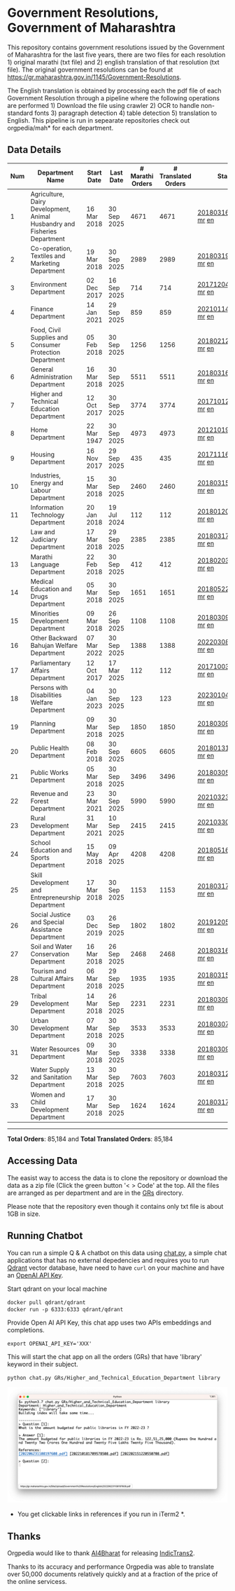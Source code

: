 # Government Resolutions, Government of Maharashtra

This repository contains government resolutions issued by the Government of Maharashtra for the last five years, there are two files for each resolution 1) original marathi (txt file) and 2) english translation of that resolution (txt file). The original government resolutions can be found at https://gr.maharashtra.gov.in/1145/Government-Resolutions.

The English translation is obtained by processing each the pdf file of each Government Resolution through a pipeline where the following operations are performed 1) Download the file using crawler 2) OCR to handle non-standard fonts 3) paragraph detection 4) table  detection 5) translation to English. This pipeline is run in sepearate repositories check out orgpedia/mah* for each department.


## Data Details

| Num | Department Name | Start Date | Last Date | # Marathi Orders | # Translated Orders | Starting Order | Last Order |
| --- | --------------- | ---------- | --------- | ---------------- | ------------------- | -------------- | ---------- |
| 1 | Agriculture, Dairy Development, Animal Husbandry and Fisheries Department | 16 Mar 2018 | 30 Sep 2025 | 4671 | 4671 | [201803161624182101.pdf](https://gr.maharashtra.gov.in/Site/Upload/Government%20Resolutions/English/201803161624182101.pdf) [mr](GRs/Agriculture,_Dairy_Development,_Animal_Husbandry_and_Fisheries_Department/201803161624182101.pdf.mr.txt) [en](GRs/Agriculture,_Dairy_Development,_Animal_Husbandry_and_Fisheries_Department/201803161624182101.pdf.en.txt) | [202509301731055701.pdf](https://gr.maharashtra.gov.in/Site/Upload/Government%20Resolutions/English/202509301731055701.pdf) [mr](GRs/Agriculture,_Dairy_Development,_Animal_Husbandry_and_Fisheries_Department/202509301731055701.pdf.mr.txt) [en](GRs/Agriculture,_Dairy_Development,_Animal_Husbandry_and_Fisheries_Department/202509301731055701.pdf.en.txt) |
| 2 | Co-operation, Textiles and Marketing Department | 19 Mar 2018 | 30 Sep 2025 | 2989 | 2989 | [201803191257576702.pdf](https://gr.maharashtra.gov.in/Site/Upload/Government%20Resolutions/English/201803191257576702.pdf) [mr](GRs/Co-operation,_Textiles_and_Marketing_Department/201803191257576702.pdf.mr.txt) [en](GRs/Co-operation,_Textiles_and_Marketing_Department/201803191257576702.pdf.en.txt) | [202509301844593502.pdf](https://gr.maharashtra.gov.in/Site/Upload/Government%20Resolutions/English/202509301844593502.pdf) [mr](GRs/Co-operation,_Textiles_and_Marketing_Department/202509301844593502.pdf.mr.txt) [en](GRs/Co-operation,_Textiles_and_Marketing_Department/202509301844593502.pdf.en.txt) |
| 3 | Environment Department | 02 Dec 2017 | 16 Sep 2025 | 714 | 714 | [201712041147216904.pdf](https://gr.maharashtra.gov.in/Site/Upload/Government%20Resolutions/English/201712041147216904.pdf) [mr](GRs/Environment_Department/201712041147216904.pdf.mr.txt) [en](GRs/Environment_Department/201712041147216904.pdf.en.txt) | [202509161454490904.pdf](https://gr.maharashtra.gov.in/Site/Upload/Government%20Resolutions/English/202509161454490904.pdf) [mr](GRs/Environment_Department/202509161454490904.pdf.mr.txt) [en](GRs/Environment_Department/202509161454490904.pdf.en.txt) |
| 4 | Finance Department | 14 Jan 2021 | 29 Sep 2025 | 859 | 859 | [202101141237329905.pdf](https://gr.maharashtra.gov.in/Site/Upload/Government%20Resolutions/English/202101141237329905.pdf) [mr](GRs/Finance_Department/202101141237329905.pdf.mr.txt) [en](GRs/Finance_Department/202101141237329905.pdf.en.txt) | [202509291441515605.pdf](https://gr.maharashtra.gov.in/Site/Upload/Government%20Resolutions/English/202509291441515605.pdf) [mr](GRs/Finance_Department/202509291441515605.pdf.mr.txt) [en](GRs/Finance_Department/202509291441515605.pdf.en.txt) |
| 5 | Food, Civil Supplies and Consumer Protection Department | 05 Feb 2018 | 30 Sep 2025 | 1256 | 1256 | [201802121244545806.pdf](https://gr.maharashtra.gov.in/Site/Upload/Government%20Resolutions/English/201802121244545806.pdf) [mr](GRs/Food,_Civil_Supplies_and_Consumer_Protection_Department/201802121244545806.pdf.mr.txt) [en](GRs/Food,_Civil_Supplies_and_Consumer_Protection_Department/201802121244545806.pdf.en.txt) | [202509301820253106.pdf](https://gr.maharashtra.gov.in/Site/Upload/Government%20Resolutions/English/202509301820253106.pdf) [mr](GRs/Food,_Civil_Supplies_and_Consumer_Protection_Department/202509301820253106.pdf.mr.txt) [en](GRs/Food,_Civil_Supplies_and_Consumer_Protection_Department/202509301820253106.pdf.en.txt) |
| 6 | General Administration Department | 16 Mar 2018 | 30 Sep 2025 | 5511 | 5511 | [201803161224022707.pdf](https://gr.maharashtra.gov.in/Site/Upload/Government%20Resolutions/English/201803161224022707.pdf) [mr](GRs/General_Administration_Department/201803161224022707.pdf.mr.txt) [en](GRs/General_Administration_Department/201803161224022707.pdf.en.txt) | [202509301456373807.pdf](https://gr.maharashtra.gov.in/Site/Upload/Government%20Resolutions/English/202509301456373807.pdf) [mr](GRs/General_Administration_Department/202509301456373807.pdf.mr.txt) [en](GRs/General_Administration_Department/202509301456373807.pdf.en.txt) |
| 7 | Higher and Technical Education Department | 12 Oct 2017 | 30 Sep 2025 | 3774 | 3774 | [201710121514029708.pdf](https://gr.maharashtra.gov.in/Site/Upload/Government%20Resolutions/English/201710121514029708.pdf) [mr](GRs/Higher_and_Technical_Education_Department/201710121514029708.pdf.mr.txt) [en](GRs/Higher_and_Technical_Education_Department/201710121514029708.pdf.en.txt) | [202509301818275008.pdf](https://gr.maharashtra.gov.in/Site/Upload/Government%20Resolutions/English/202509301818275008.pdf) [mr](GRs/Higher_and_Technical_Education_Department/202509301818275008.pdf.mr.txt) [en](GRs/Higher_and_Technical_Education_Department/202509301818275008.pdf.en.txt) |
| 8 | Home Department | 22 Mar 1947 | 30 Sep 2025 | 4973 | 4973 | [201210191648552129.pdf](https://gr.maharashtra.gov.in/Site/Upload/Government%20Resolutions/English/201210191648552129.pdf) [mr](GRs/Home_Department/201210191648552129.pdf.mr.txt) [en](GRs/Home_Department/201210191648552129.pdf.en.txt) | [202509301841419029.pdf](https://gr.maharashtra.gov.in/Site/Upload/Government%20Resolutions/English/202509301841419029.pdf) [mr](GRs/Home_Department/202509301841419029.pdf.mr.txt) [en](GRs/Home_Department/202509301841419029.pdf.en.txt) |
| 9 | Housing Department | 16 Nov 2017 | 29 Sep 2025 | 435 | 435 | [201711161447076609.pdf](https://gr.maharashtra.gov.in/Site/Upload/Government%20Resolutions/English/201711161447076609.pdf) [mr](GRs/Housing_Department/201711161447076609.pdf.mr.txt) [en](GRs/Housing_Department/201711161447076609.pdf.en.txt) | [202509291831276409.pdf](https://gr.maharashtra.gov.in/Site/Upload/Government%20Resolutions/English/202509291831276409.pdf) [mr](GRs/Housing_Department/202509291831276409.pdf.mr.txt) [en](GRs/Housing_Department/202509291831276409.pdf.en.txt) |
| 10 | Industries, Energy and Labour Department | 15 Mar 2018 | 30 Sep 2025 | 2460 | 2460 | [201803151204055010.pdf](https://gr.maharashtra.gov.in/Site/Upload/Government%20Resolutions/English/201803151204055010.pdf) [mr](GRs/Industries,_Energy_and_Labour_Department/201803151204055010.pdf.mr.txt) [en](GRs/Industries,_Energy_and_Labour_Department/201803151204055010.pdf.en.txt) | [202509301834030010.pdf](https://gr.maharashtra.gov.in/Site/Upload/Government%20Resolutions/English/202509301834030010.pdf) [mr](GRs/Industries,_Energy_and_Labour_Department/202509301834030010.pdf.mr.txt) [en](GRs/Industries,_Energy_and_Labour_Department/202509301834030010.pdf.en.txt) |
| 11 | Information Technology Department | 20 Jan 2018 | 19 Jul 2024 | 112 | 112 | [201801201843024511.pdf](https://gr.maharashtra.gov.in/Site/Upload/Government%20Resolutions/English/201801201843024511.pdf) [mr](GRs/Information_Technology_Department/201801201843024511.pdf.mr.txt) [en](GRs/Information_Technology_Department/201801201843024511.pdf.en.txt) | [202407191742379111.pdf](https://gr.maharashtra.gov.in/Site/Upload/Government%20Resolutions/English/202407191742379111.pdf) [mr](GRs/Information_Technology_Department/202407191742379111.pdf.mr.txt) [en](GRs/Information_Technology_Department/202407191742379111.pdf.en.txt) |
| 12 | Law and Judiciary Department | 17 Mar 2018 | 29 Sep 2025 | 2385 | 2385 | [201803171129290212.pdf](https://gr.maharashtra.gov.in/Site/Upload/Government%20Resolutions/English/201803171129290212.pdf) [mr](GRs/Law_and_Judiciary_Department/201803171129290212.pdf.mr.txt) [en](GRs/Law_and_Judiciary_Department/201803171129290212.pdf.en.txt) | [202509291126273212.pdf](https://gr.maharashtra.gov.in/Site/Upload/Government%20Resolutions/English/202509291126273212.pdf) [mr](GRs/Law_and_Judiciary_Department/202509291126273212.pdf.mr.txt) [en](GRs/Law_and_Judiciary_Department/202509291126273212.pdf.en.txt) |
| 13 | Marathi Language Department | 22 Feb 2018 | 30 Sep 2025 | 412 | 412 | [201802031549154233.pdf](https://gr.maharashtra.gov.in/Site/Upload/Government%20Resolutions/English/201802031549154233.pdf) [mr](GRs/Marathi_Language_Department/201802031549154233.pdf.mr.txt) [en](GRs/Marathi_Language_Department/201802031549154233.pdf.en.txt) | [202509301530344033.pdf](https://gr.maharashtra.gov.in/Site/Upload/Government%20Resolutions/English/202509301530344033.pdf) [mr](GRs/Marathi_Language_Department/202509301530344033.pdf.mr.txt) [en](GRs/Marathi_Language_Department/202509301530344033.pdf.en.txt) |
| 14 | Medical Education and Drugs Department | 05 Mar 2018 | 30 Sep 2025 | 1651 | 1651 | [201805221424292513.pdf](https://gr.maharashtra.gov.in/Site/Upload/Government%20Resolutions/English/201805221424292513.pdf) [mr](GRs/Medical_Education_and_Drugs_Department/201805221424292513.pdf.mr.txt) [en](GRs/Medical_Education_and_Drugs_Department/201805221424292513.pdf.en.txt) | [202509301441086713.pdf](https://gr.maharashtra.gov.in/Site/Upload/Government%20Resolutions/English/202509301441086713.pdf) [mr](GRs/Medical_Education_and_Drugs_Department/202509301441086713.pdf.mr.txt) [en](GRs/Medical_Education_and_Drugs_Department/202509301441086713.pdf.en.txt) |
| 15 | Minorities Development Department | 09 Mar 2018 | 26 Sep 2025 | 1108 | 1108 | [201803091218355314.pdf](https://gr.maharashtra.gov.in/Site/Upload/Government%20Resolutions/English/201803091218355314.pdf) [mr](GRs/Minorities_Development_Department/201803091218355314.pdf.mr.txt) [en](GRs/Minorities_Development_Department/201803091218355314.pdf.en.txt) | [202509261443581014.pdf](https://gr.maharashtra.gov.in/Site/Upload/Government%20Resolutions/English/202509261443581014.pdf) [mr](GRs/Minorities_Development_Department/202509261443581014.pdf.mr.txt) [en](GRs/Minorities_Development_Department/202509261443581014.pdf.en.txt) |
| 16 | Other Backward Bahujan Welfare Department | 07 Mar 2022 | 30 Sep 2025 | 1388 | 1388 | [202203081752439334.pdf](https://gr.maharashtra.gov.in/Site/Upload/Government%20Resolutions/English/202203081752439334.pdf) [mr](GRs/Other_Backward_Bahujan_Welfare_Department/202203081752439334.pdf.mr.txt) [en](GRs/Other_Backward_Bahujan_Welfare_Department/202203081752439334.pdf.en.txt) | [202509301746113934.pdf](https://gr.maharashtra.gov.in/Site/Upload/Government%20Resolutions/English/202509301746113934.pdf) [mr](GRs/Other_Backward_Bahujan_Welfare_Department/202509301746113934.pdf.mr.txt) [en](GRs/Other_Backward_Bahujan_Welfare_Department/202509301746113934.pdf.en.txt) |
| 17 | Parliamentary Affairs Department | 12 Oct 2017 | 17 Mar 2025 | 112 | 112 | [201710031642378615.pdf](https://gr.maharashtra.gov.in/Site/Upload/Government%20Resolutions/English/201710031642378615.pdf) [mr](GRs/Parliamentary_Affairs_Department/201710031642378615.pdf.mr.txt) [en](GRs/Parliamentary_Affairs_Department/201710031642378615.pdf.en.txt) | [202503171104518215.pdf](https://gr.maharashtra.gov.in/Site/Upload/Government%20Resolutions/English/202503171104518215.pdf) [mr](GRs/Parliamentary_Affairs_Department/202503171104518215.pdf.mr.txt) [en](GRs/Parliamentary_Affairs_Department/202503171104518215.pdf.en.txt) |
| 18 | Persons with Disabilities Welfare Department | 04 Jan 2023 | 30 Sep 2025 | 123 | 123 | [202301041906309635.pdf](https://gr.maharashtra.gov.in/Site/Upload/Government%20Resolutions/English/202301041906309635.pdf) [mr](GRs/Persons_with_Disabilities_Welfare_Department/202301041906309635.pdf.mr.txt) [en](GRs/Persons_with_Disabilities_Welfare_Department/202301041906309635.pdf.en.txt) | [202509301650547835.pdf](https://gr.maharashtra.gov.in/Site/Upload/Government%20Resolutions/English/202509301650547835.pdf) [mr](GRs/Persons_with_Disabilities_Welfare_Department/202509301650547835.pdf.mr.txt) [en](GRs/Persons_with_Disabilities_Welfare_Department/202509301650547835.pdf.en.txt) |
| 19 | Planning Department | 09 Mar 2018 | 30 Sep 2025 | 1850 | 1850 | [201803091441032716.pdf](https://gr.maharashtra.gov.in/Site/Upload/Government%20Resolutions/English/201803091441032716.pdf) [mr](GRs/Planning_Department/201803091441032716.pdf.mr.txt) [en](GRs/Planning_Department/201803091441032716.pdf.en.txt) | [202509301442194916.pdf](https://gr.maharashtra.gov.in/Site/Upload/Government%20Resolutions/English/202509301442194916.pdf) [mr](GRs/Planning_Department/202509301442194916.pdf.mr.txt) [en](GRs/Planning_Department/202509301442194916.pdf.en.txt) |
| 20 | Public Health Department | 08 Feb 2018 | 30 Sep 2025 | 6605 | 6605 | [201801311722275417.pdf](https://gr.maharashtra.gov.in/Site/Upload/Government%20Resolutions/English/201801311722275417.pdf) [mr](GRs/Public_Health_Department/201801311722275417.pdf.mr.txt) [en](GRs/Public_Health_Department/201801311722275417.pdf.en.txt) | [202509301515023117.pdf](https://gr.maharashtra.gov.in/Site/Upload/Government%20Resolutions/English/202509301515023117.pdf) [mr](GRs/Public_Health_Department/202509301515023117.pdf.mr.txt) [en](GRs/Public_Health_Department/202509301515023117.pdf.en.txt) |
| 21 | Public Works Department | 05 Mar 2018 | 30 Sep 2025 | 3496 | 3496 | [201803051515468118.pdf](https://gr.maharashtra.gov.in/Site/Upload/Government%20Resolutions/English/201803051515468118.pdf) [mr](GRs/Public_Works_Department/201803051515468118.pdf.mr.txt) [en](GRs/Public_Works_Department/201803051515468118.pdf.en.txt) | [202509301741521518.pdf](https://gr.maharashtra.gov.in/Site/Upload/Government%20Resolutions/English/202509301741521518.pdf) [mr](GRs/Public_Works_Department/202509301741521518.pdf.mr.txt) [en](GRs/Public_Works_Department/202509301741521518.pdf.en.txt) |
| 22 | Revenue and Forest Department | 23 Mar 2021 | 30 Sep 2025 | 5990 | 5990 | [202103231328393119.pdf](https://gr.maharashtra.gov.in/Site/Upload/Government%20Resolutions/English/202103231328393119.pdf) [mr](GRs/Revenue_and_Forest_Department/202103231328393119.pdf.mr.txt) [en](GRs/Revenue_and_Forest_Department/202103231328393119.pdf.en.txt) | [202509301753557219.pdf](https://gr.maharashtra.gov.in/Site/Upload/Government%20Resolutions/English/202509301753557219....pdf) [mr](GRs/Revenue_and_Forest_Department/202509301753557219.pdf.mr.txt) [en](GRs/Revenue_and_Forest_Department/202509301753557219.pdf.en.txt) |
| 23 | Rural Development Department | 31 Mar 2021 | 10 Sep 2025 | 2415 | 2415 | [202103301021181120.pdf](https://gr.maharashtra.gov.in/Site/Upload/Government%20Resolutions/English/202103301021181120.pdf) [mr](GRs/Rural_Development_Department/202103301021181120.pdf.mr.txt) [en](GRs/Rural_Development_Department/202103301021181120.pdf.en.txt) | [202509101416151320.pdf](https://gr.maharashtra.gov.in/Site/Upload/Government%20Resolutions/English/202509101416151320.pdf) [mr](GRs/Rural_Development_Department/202509101416151320.pdf.mr.txt) [en](GRs/Rural_Development_Department/202509101416151320.pdf.en.txt) |
| 24 | School Education and Sports Department | 15 May 2018 | 09 Apr 2025 | 4208 | 4208 | [201805161114241221.pdf](https://gr.maharashtra.gov.in/Site/Upload/Government%20Resolutions/English/201805161114241221.pdf) [mr](GRs/School_Education_and_Sports_Department/201805161114241221.pdf.mr.txt) [en](GRs/School_Education_and_Sports_Department/201805161114241221.pdf.en.txt) | [202504091555078221.pdf](https://gr.maharashtra.gov.in/Site/Upload/Government%20Resolutions/English/202504091555078221.pdf) [mr](GRs/School_Education_and_Sports_Department/202504091555078221.pdf.mr.txt) [en](GRs/School_Education_and_Sports_Department/202504091555078221.pdf.en.txt) |
| 25 | Skill Development and Entrepreneurship Department | 17 Mar 2018 | 30 Sep 2025 | 1153 | 1153 | [201803171322099003.pdf](https://gr.maharashtra.gov.in/Site/Upload/Government%20Resolutions/English/201803171322099003.pdf) [mr](GRs/Skill_Development_and_Entrepreneurship_Department/201803171322099003.pdf.mr.txt) [en](GRs/Skill_Development_and_Entrepreneurship_Department/201803171322099003.pdf.en.txt) | [202509301812091203.pdf](https://gr.maharashtra.gov.in/Site/Upload/Government%20Resolutions/English/202509301812091203.pdf) [mr](GRs/Skill_Development_and_Entrepreneurship_Department/202509301812091203.pdf.mr.txt) [en](GRs/Skill_Development_and_Entrepreneurship_Department/202509301812091203.pdf.en.txt) |
| 26 | Social Justice and Special Assistance Department | 03 Dec 2019 | 26 Sep 2025 | 1802 | 1802 | [201912051107011622.pdf](https://gr.maharashtra.gov.in/Site/Upload/Government%20Resolutions/English/201912051107011622.pdf) [mr](GRs/Social_Justice_and_Special_Assistance_Department/201912051107011622.pdf.mr.txt) [en](GRs/Social_Justice_and_Special_Assistance_Department/201912051107011622.pdf.en.txt) | [202509261731441822.pdf](https://gr.maharashtra.gov.in/Site/Upload/Government%20Resolutions/English/202509261731441822.pdf) [mr](GRs/Social_Justice_and_Special_Assistance_Department/202509261731441822.pdf.mr.txt) [en](GRs/Social_Justice_and_Special_Assistance_Department/202509261731441822.pdf.en.txt) |
| 27 | Soil and Water Conservation Department | 16 Mar 2018 | 26 Sep 2025 | 2468 | 2468 | [201803161247582426.pdf](https://gr.maharashtra.gov.in/Site/Upload/Government%20Resolutions/English/201803161247582426.pdf) [mr](GRs/Soil_and_Water_Conservation_Department/201803161247582426.pdf.mr.txt) [en](GRs/Soil_and_Water_Conservation_Department/201803161247582426.pdf.en.txt) | [202509261545274426.pdf](https://gr.maharashtra.gov.in/Site/Upload/Government%20Resolutions/English/202509261545274426.pdf) [mr](GRs/Soil_and_Water_Conservation_Department/202509261545274426.pdf.mr.txt) [en](GRs/Soil_and_Water_Conservation_Department/202509261545274426.pdf.en.txt) |
| 28 | Tourism and Cultural Affairs Department | 06 Mar 2018 | 29 Sep 2025 | 1935 | 1935 | [201803151055091823.pdf](https://gr.maharashtra.gov.in/Site/Upload/Government%20Resolutions/English/201803151055091823.pdf) [mr](GRs/Tourism_and_Cultural_Affairs_Department/201803151055091823.pdf.mr.txt) [en](GRs/Tourism_and_Cultural_Affairs_Department/201803151055091823.pdf.en.txt) | [202509291644328123.pdf](https://gr.maharashtra.gov.in/Site/Upload/Government%20Resolutions/English/202509291644328123.pdf) [mr](GRs/Tourism_and_Cultural_Affairs_Department/202509291644328123.pdf.mr.txt) [en](GRs/Tourism_and_Cultural_Affairs_Department/202509291644328123.pdf.en.txt) |
| 29 | Tribal Development Department | 14 Mar 2018 | 26 Sep 2025 | 2231 | 2231 | [201803091105184924.pdf](https://gr.maharashtra.gov.in/Site/Upload/Government%20Resolutions/English/201803091105184924.pdf) [mr](GRs/Tribal_Development_Department/201803091105184924.pdf.mr.txt) [en](GRs/Tribal_Development_Department/201803091105184924.pdf.en.txt) | [202509261758495924.pdf](https://gr.maharashtra.gov.in/Site/Upload/Government%20Resolutions/English/202509261758495924....pdf) [mr](GRs/Tribal_Development_Department/202509261758495924.pdf.mr.txt) [en](GRs/Tribal_Development_Department/202509261758495924.pdf.en.txt) |
| 30 | Urban Development Department | 07 Mar 2018 | 30 Sep 2025 | 3533 | 3533 | [201803071203178325.pdf](https://gr.maharashtra.gov.in/Site/Upload/Government%20Resolutions/English/201803071203178325.pdf) [mr](GRs/Urban_Development_Department/201803071203178325.pdf.mr.txt) [en](GRs/Urban_Development_Department/201803071203178325.pdf.en.txt) | [202509301602364925.pdf](https://gr.maharashtra.gov.in/Site/Upload/Government%20Resolutions/English/202509301602364925....pdf) [mr](GRs/Urban_Development_Department/202509301602364925.pdf.mr.txt) [en](GRs/Urban_Development_Department/202509301602364925.pdf.en.txt) |
| 31 | Water Resources Department | 09 Mar 2018 | 30 Sep 2025 | 3338 | 3338 | [201803091034435527.pdf](https://gr.maharashtra.gov.in/Site/Upload/Government%20Resolutions/English/201803091034435527.pdf) [mr](GRs/Water_Resources_Department/201803091034435527.pdf.mr.txt) [en](GRs/Water_Resources_Department/201803091034435527.pdf.en.txt) | [202509301635214627.pdf](https://gr.maharashtra.gov.in/Site/Upload/Government%20Resolutions/English/202509301635214627.pdf) [mr](GRs/Water_Resources_Department/202509301635214627.pdf.mr.txt) [en](GRs/Water_Resources_Department/202509301635214627.pdf.en.txt) |
| 32 | Water Supply and Sanitation Department | 13 Mar 2018 | 30 Sep 2025 | 7603 | 7603 | [201803121414108428.pdf](https://gr.maharashtra.gov.in/Site/Upload/Government%20Resolutions/English/201803121414108428.pdf) [mr](GRs/Water_Supply_and_Sanitation_Department/201803121414108428.pdf.mr.txt) [en](GRs/Water_Supply_and_Sanitation_Department/201803121414108428.pdf.en.txt) | [202509301205546028.pdf](https://gr.maharashtra.gov.in/Site/Upload/Government%20Resolutions/English/202509301205546028.pdf) [mr](GRs/Water_Supply_and_Sanitation_Department/202509301205546028.pdf.mr.txt) [en](GRs/Water_Supply_and_Sanitation_Department/202509301205546028.pdf.en.txt) |
| 33 | Women and Child Development Department | 17 Mar 2018 | 30 Sep 2025 | 1624 | 1624 | [201803171539444330.pdf](https://gr.maharashtra.gov.in/Site/Upload/Government%20Resolutions/English/201803171539444330.pdf) [mr](GRs/Women_and_Child_Development_Department/201803171539444330.pdf.mr.txt) [en](GRs/Women_and_Child_Development_Department/201803171539444330.pdf.en.txt) | [202509301235073030.pdf](https://gr.maharashtra.gov.in/Site/Upload/Government%20Resolutions/English/202509301235073030.pdf) [mr](GRs/Women_and_Child_Development_Department/202509301235073030.pdf.mr.txt) [en](GRs/Women_and_Child_Development_Department/202509301235073030.pdf.en.txt) |
----------------------------------------------------------------------------------------------------

**Total Orders**: 85,184 and **Total Translated Orders**: 85,184
## Accessing Data

The easist way to access the data is to clone the repository or download the data as a zip file (Click the green button '< > Code' at the top. All the files are arranged as per department and are in the [GRs](GRs) directory.

Please note that the repository even though it contains only txt file is about 1GB in size.

## Running Chatbot

You can run a simple Q & A chatbot on this data using [chat.py](chat.py), a simple chat applications that has no external depedencies and requires you to run [Qdrant](https://qdrant.tech/) vector database, have need to have `curl` on your machine and have an [OpenAI API Key](https://help.openai.com/en/articles/4936850-where-do-i-find-my-secret-api-key).

Start qdrant on your local machine
```shell
docker pull qdrant/qdrant
docker run -p 6333:6333 qdrant/qdrant
```

Provide Open AI API Key, this chat app uses two APIs embeddings and completions.
```shell
export OPENAI_API_KEY='XXX'
```

This will start the chat app on all the orders (GRs) that have 'library' keyword in their subject.

```shell
python chat.py GRs/Higher_and_Technical_Education_Department library
```

![screenshot of running chat.py](screenshot.png)

* You get clickable links in references if you run in iTerm2 *.

## Thanks

Orgpedia would like to thank [AI4Bharat](https://ai4bharat.iitm.ac.in/) for releasing [IndicTrans2](https://github.com/AI4Bharat/IndicTrans2).

Thanks to its accuracy and performance Orgpedia was able to translate over 50,000 documents relatively quickly and at a fraction of the price of the online servicess.

